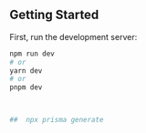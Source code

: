 ## Getting Started

First, run the development server:

```bash
npm run dev
# or
yarn dev
# or
pnpm dev



##  npx prisma generate
